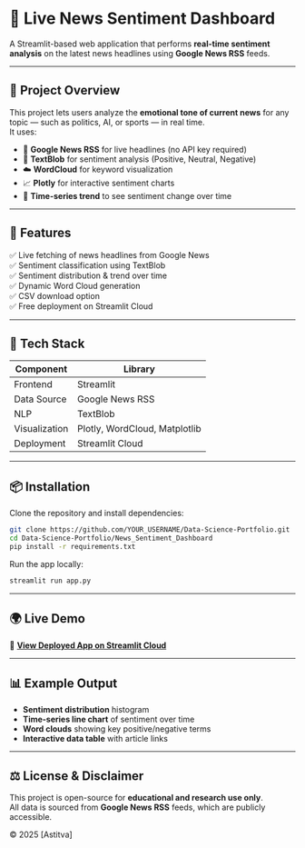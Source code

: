 # 📰 Live News Sentiment Dashboard

A Streamlit-based web application that performs **real-time sentiment analysis** on the latest news headlines using **Google News RSS** feeds.

---

## 🚀 Project Overview
This project lets users analyze the **emotional tone of current news** for any topic — such as politics, AI, or sports — in real time.  
It uses:
- 📰 **Google News RSS** for live headlines (no API key required)
- 💬 **TextBlob** for sentiment analysis (Positive, Neutral, Negative)
- ☁️ **WordCloud** for keyword visualization
- 📈 **Plotly** for interactive sentiment charts
- 📅 **Time-series trend** to see sentiment change over time

---

## 🧩 Features
✅ Live fetching of news headlines from Google News  
✅ Sentiment classification using TextBlob  
✅ Sentiment distribution & trend over time  
✅ Dynamic Word Cloud generation  
✅ CSV download option  
✅ Free deployment on Streamlit Cloud  

---

## 🧰 Tech Stack
| Component | Library |
|------------|----------|
| Frontend | Streamlit |
| Data Source | Google News RSS |
| NLP | TextBlob |
| Visualization | Plotly, WordCloud, Matplotlib |
| Deployment | Streamlit Cloud |

---

## 📦 Installation
Clone the repository and install dependencies:

```bash
git clone https://github.com/YOUR_USERNAME/Data-Science-Portfolio.git
cd Data-Science-Portfolio/News_Sentiment_Dashboard
pip install -r requirements.txt
```

Run the app locally:
```bash
streamlit run app.py
```

---

## 🌍 Live Demo
🔗 **[View Deployed App on Streamlit Cloud](https://news-sentiment-dashboard.streamlit.app)**  

---

## 📊 Example Output
- **Sentiment distribution** histogram  
- **Time-series line chart** of sentiment over time  
- **Word clouds** showing key positive/negative terms  
- **Interactive data table** with article links

---

## ⚖️ License & Disclaimer
This project is open-source for **educational and research use only**.  
All data is sourced from **Google News RSS** feeds, which are publicly accessible.

© 2025 [Astitva]
